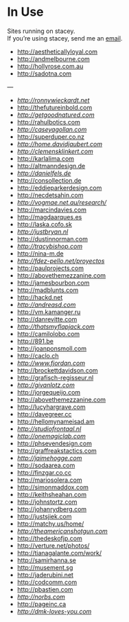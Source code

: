 In Use
======

Sites running on stacey.  
If you’re using stacey, send me an [email][].

- <http://aestheticallyloyal.com>
- <http://andmelbourne.com>
- <http://hollyrose.com.au>
- <http://sadotna.com>

—

- _<http://ronnywieckardt.net>_
- <http://thefutureinbold.com>
- _<http://getgoodnatured.com>_
- <http://rahulbotics.com>
- _<http://caseyagollan.com>_
- <http://superduper.co.nz>
- _<http://home.davidjaubert.com>_
- _<http://clemensklinkert.com>_
- <http://karlalima.com>
- <http://altmanndesign.de>
- _<http://danielfels.de>_
- <http://consollection.de>
- <http://eddieparkerdesign.com>
- <http://necdetsahin.com>
- _<http://vogmae.net.au/research/>_
- <http://marcindavies.com>
- <http://magdaarques.es>
- <http://laska.cofo.sk>
- _<http://justbryan.nl>_
- <http://dustinnorman.com>
- _<http://tracybishop.com>_
- <http://nina-m.de>
- _<http://fdez-pello.net/proyectos>_
- <http://paulprojects.com>
- <http://abovethemezzanine.com>
- <http://jamesbourbon.com>
- <http://madblunts.com>
- <http://hackd.net>
- _<http://andreasd.com>_
- <http://vm.kamanger.ru>
- <http://danrevitte.com>
- _<http://thatsmyflapjack.com>_
- <http://camilolobo.com>
- <http://891.be>
- <http://joanponsmoll.com>
- <http://caclo.ch>
- _<http://www.fjordan.com>_
- <http://brockettdavidson.com>
- <http://grafisch-regisseur.nl>
- _<http://givanlotz.com>_
- <http://jorgequeijo.com>
- <http://abovethemezzanine.com>
- <http://lucyhargrave.com>
- <http://davegreer.cc>
- <http://hellomynameisad.am>
- _<http://studiofrontaal.nl>_
- _<http://onemagiclab.com>_
- <http://phsevendesign.com>
- <http://graffreakstactics.com>
- _<http://jaimehogge.com>_
- <http://sodaarea.com>
- <http://finzgar.co.cc>
- <http://mariosolera.com>
- <http://simonmaddox.com>
- <http://keithsheahan.com>
- <http://johnstortz.com>
- <http://johanrydberg.com>
- <http://justsjiek.com>
- <http://matchy.us/home/>
- _<http://theamericanshotgun.com>_
- <http://thedeskofjp.com>
- <http://verture.net/photos/>
- <http://tianagalante.com/work/>
- <http://samirhanna.se>
- <http://musement.sg>
- <http://jaderubini.net>
- <http://codcomm.com>
- <http://pbastien.com>
- _<http://norbs.com>_
- <http://pageinc.ca>
- _<http://dmk-loves-you.com>_

[email]: mailto:&#105;&#110;f&#111;&#64;&#115;&#116;&#97;c&#101;&#121;&#97;&#112;&#112;.&#99;&#111;&#109;